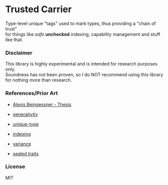 # Trusted Carrier

Type-level unique "tags" used to mark types, thus providing a "chain of trust"  
for things like *safe* **unchecked** indexing, capability management and stuff like that.

### Disclaimer

This library is highly experimental and is intended for research purposes only.  
Soundness has not been proven, so I do NOT recommend using this library
for nothing more than research.

### References/Prior Art

- [Alexis Beingessner - Thesis](https://github.com/Gankra/thesis)
- [generativity](https://crates.io/crates/generativity)
- [unique-type](https://crates.io/crates/unique-type)
- [indexing](https://crates.io/crates/indexing)

- [variance](https://doc.rust-lang.org/nomicon/subtyping.html#variance)
- [sealed traits](https://internals.rust-lang.org/t/pre-rfc-sealed-traits/3108)

### License

MIT

